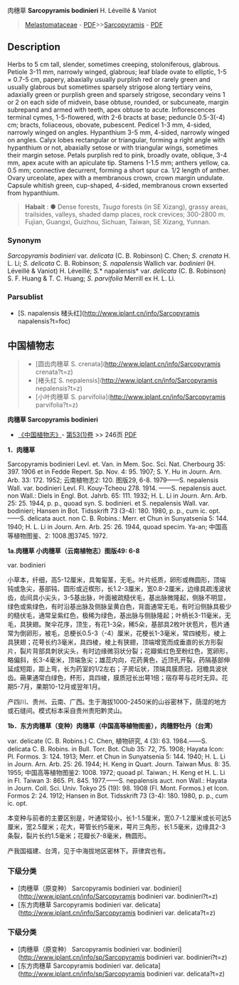 肉穗草 **Sarcopyramis bodinieri** H. Léveillé & Vaniot

> [Melastomataceae](http://www.iplant.cn/info/Melastomataceae?t=foc) - [PDF](http://www.iplant.cn/foc/pdf/Melastomataceae.pdf)>>[Sarcopyramis](http://www.iplant.cn/info/Sarcopyramis?t=foc) - [PDF](http://www.iplant.cn/foc/pdf/Sarcopyramis.pdf)

## Description

Herbs to 5 cm tall, slender, sometimes creeping, stoloniferous, glabrous. Petiole 3-11 mm, narrowly winged, glabrous; leaf blade ovate to elliptic, 1-5 × 0.7-5 cm, papery, abaxially usually purplish red or rarely green and usually glabrous but sometimes sparsely strigose along tertiary veins, adaxially green or purplish green and sparsely strigose, secondary veins 1 or 2 on each side of midvein, base obtuse, rounded, or subcuneate, margin subrepand and armed with teeth, apex obtuse to acute. Inflorescences terminal cymes, 1-5-flowered, with 2-6 bracts at base; peduncle 0.5-3(-4) cm; bracts, foliaceous, obovate, pubescent. Pedicel 1-3 mm, 4-sided, narrowly winged on angles. Hypanthium 3-5 mm, 4-sided, narrowly winged on angles. Calyx lobes rectangular or triangular, forming a right angle with hypanthium or not, abaxially setose or with triangular wings, sometimes their margin setose. Petals purplish red to pink, broadly ovate, oblique, 3-4 mm, apex acute with an apiculate tip. Stamens 1-1.5 mm; anthers yellow, ca. 0.5 mm; connective decurrent, forming a short spur ca. 1/2 length of anther. Ovary urceolate, apex with a membranous crown, crown margin undulate. Capsule whitish green, cup-shaped, 4-sided, membranous crown exserted from hypanthium.


> **Habait** : 
>● Dense forests, *Tsuga* forests (in SE Xizang), grassy areas, trailsides, valleys, shaded damp places, rock crevices; 300-2800 m. Fujian, Guangxi, Guizhou, Sichuan, Taiwan, SE Xizang, Yunnan.

### Synonym
*Sarcopyramis bodinieri* var. *delicata* (C. B. Robinson) C. Chen; *S. crenata* H. L. Li; *S. delicata* C. B. Robinson; *S.* *napalensis* Wallich var. *bodinieri* (H. Léveillé & Vaniot) H. Léveillé; *S.** napalensis* var. *delicata* (C. B. Robinson) S. F. Huang & T. C. Huang; *S. parvifolia* Merrill ex H. L. Li.

### Parsublist

* [S.  napalensis  槠头红](http://www.iplant.cn/info/Sarcopyramis napalensis?t=foc)

## 中国植物志

> * [圆齿肉穗草  S.  crenata](http://www.iplant.cn/info/Sarcopyramis crenata?t=z)
> * [楮头红  S.  nepalensis](http://www.iplant.cn/info/Sarcopyramis nepalensis?t=z)
> * [小叶肉穗草  S.  parvifolia](http://www.iplant.cn/info/Sarcopyramis parvifolia?t=z)


**肉穗草 Sarcopyramis bodinieri**

* [《中国植物志》](http://www.iplant.cn/frps)- [第53(1)卷](http://www.iplant.cn/frps/vol/53(1)) >> 246页 [PDF](http://www.iplant.cn/frps/pdf/53(1)/246.PDF)

**1．肉穗草**

Sarcopyramis bodinieri Levl. et. Van. in Mem. Soc. Sci. Nat. Cherbourg 35: 397. 1906 et in Fedde Repert. Sp. Nov. 4: 95. 1907; S. Y. Hu in Journ. Arn. Arb. 33: 172. 1952; 云南植物志2: 120. 图版29, 6-8. 1979——S. nepalensis Wall. var. bodinieri Levl. Fl. Kouy-Tcheou 278. 1914. ——S. nepalensis auct. non Wall.: Diels in Engl. Bot. Jahrb. 65: 111. 1932; H. L. Li in Journ. Arn. Arb. 25: 25. 1944, p. p., quoad syn. S. bodinieri. et S. nepalensis Wall. var. bodinieri; Hansen in Bot. Tidsskrift 73 (3-4): 180. 1980, p. p., cum ic. opt.——S. delicata auct. non C. B. Robins.: Merr. et Chun in Sunyatsenia 5: 144. 1940; H. L. Li in Journ. Arn. Arb. 25: 26. 1944, quoad specim. Ya-an; 中国高等植物图鉴、2: 1008.图3745. 1972.

**1a.肉穗草 小肉穗草（云南植物志）图版49: 6-8**

var. bodinieri

小草本，纤细，高5-12厘米，具匍匐茎，无毛。叶片纸质，卵形或椭圆形，顶端钝或急尖，基部钝、圆形或近楔形，长1.2-3厘米，宽0.8-2厘米，边缘具疏浅波状齿，齿间具小尖头，3-5基出脉，叶面被疏糙伏毛，基出脉微隆起，侧脉不明显，绿色或紫绿色，有时沿基出脉及侧脉呈黄白色，背面通常无毛，有时沿侧脉具极少的糙伏毛，通常呈紫红色，极稀为绿色，基出脉与侧脉隆起；叶柄长3-11毫米，无毛，具狭翅。聚伞花序，顶生，有花1-3朵，稀5朵，基部具2枚叶状苞片，苞片通常为倒卵形，被毛，总梗长0.5-3（-4）厘米，花梗长1-3毫米，常四棱形，棱上具狭翅；花萼长约3毫米，具四棱，棱上有狭翅，顶端增宽而成垂直的长方形裂片，裂片背部具刺状尖头，有时边缘微羽状分裂；花瓣紫红色至粉红色，宽卵形，略偏斜，长3-4毫米，顶端急尖；雄蕊内向，花药黄色，近顶孔开裂，药隔基部伸延成短距，距上弯，长为药室的1/2左右；子房坛状，顶端具膜质冠，冠檐具波状齿。蒴果通常白绿色，杯形，具四棱，膜质冠长出萼1倍；宿存萼与花时无异。花期5-7月，果期10-12月或翌年1月。

产四川、贵州、云南、广西。生于海拔1000-2450米的山谷密林下，荫湿的地方或石缝间。模式标本采自贵州贵阳黔灵山。

**1b．东方肉穗草（变种）肉穗草（中国高等植物图鉴），肉穗野牡丹（台湾）**

var. delicate (C. B. Robins.) C. Chen, 植物研究, 4 (3): 63. 1984.——S. delicata C. B. Robins. in Bull. Torr. Bot. Club 35: 72, 75. 1908; Hayata Icon: Pl. Formos. 3: 124. 1913; Merr. et Chun in Sunyatsenia 5: 144. 1940; H. L. Li in Journ. Arn. Arb. 25: 26. 1944; H. Keng in Quart. Journ. Taiwan Mus. 8: 35. 1955; 中国高等植物图鉴2: 1008. 1972; quoad pl. Taiwan.; H. Keng et H. L. Li in Fl. Taiwan 3: 865. Pl. 845. 1977.——S. nepalensis auct. non Wall.: Hayata in Journ. Coll. Sci. Univ. Tokyo 25 (19): 98. 1908 (Fl. Mont. Formos.) et Icon. Formos 2: 24. 1912; Hansen in Bot. Tidsskrift 73 (3-4): 180. 1980, p. p., cum ic. opt.

本变种与前者的主要区别是，叶通常较小，长1-1.5厘米，宽0.7-1.2厘米或长可达5厘米，宽2.5厘米；花大，萼管长约5毫米，萼片三角形，长1.5毫米，边缘具2-3条裂，裂片长约1.5毫米；花瓣长7-8毫米，椭圆形。

产我国福建、台湾，见于中海拔地区密林下。菲律宾也有。

### 下级分类
* [肉穗草（原变种）  Sarcopyramis bodinieri var. bodinieri](http://www.iplant.cn/info/Sarcopyramis bodinieri var. bodinieri?t=z)
* [东方肉穗草  Sarcopyramis bodinieri var. delicata](http://www.iplant.cn/info/Sarcopyramis bodinieri var. delicata?t=z)

### 下级分类
* [肉穗草（原变种）  Sarcopyramis bodinieri var. bodinieri](http://www.iplant.cn/info/sp/Sarcopyramis bodinieri var. bodinieri?t=z)
* [东方肉穗草  Sarcopyramis bodinieri var. delicata](http://www.iplant.cn/info/sp/Sarcopyramis bodinieri var. delicata?t=z)
